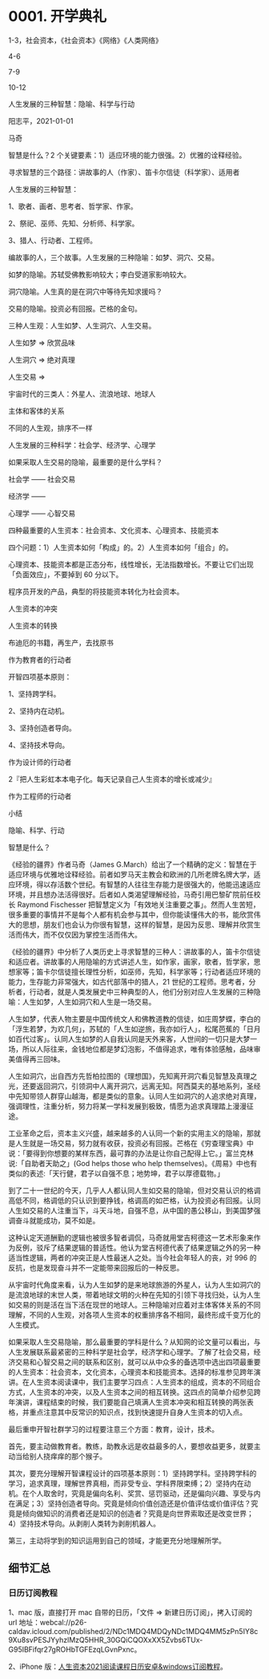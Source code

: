 # 0001. 开学典礼

1-3，社会资本，《社会资本》《网络》《人类网络》

4-6

7-9

10-12

人生发展的三种智慧：隐喻、科学与行动

阳志平，2021-01-01

马奇

智慧是什么？2 个关键要素：1）适应环境的能力很强。2）优雅的诠释经验。

寻求智慧的三个路径：讲故事的人（作家）、笛卡尔信徒（科学家）、适用者

人生发展的三种智慧：

1、歌者、画者、思考者、哲学家、作家。

2、祭祀、巫师、先知、分析师、科学家。

3、猎人、行动者、工程师。

编故事的人，三个故事。人生发展的三种隐喻：如梦、洞穴、交易。

如梦的隐喻。苏轼受佛教影响较大；李白受道家影响较大。

洞穴隐喻。人生真的是在洞穴中等待先知求援吗？

交易的隐喻。投资必有回报。芒格的金句。

三种人生观：人生如梦、人生洞穴、人生交易。

人生如梦 => 欣赏品味

人生洞穴 => 绝对真理

人生交易 => 

宇宙时代的三类人：外星人、流浪地球、地球人

主体和客体的关系

不同的人生观，排序不一样

人生发展的三种科学：社会学、经济学、心理学

如果采取人生交易的隐喻，最重要的是什么学科？

社会学 —— 社会交易

经济学 —— 

心理学 —— 心智交易

四种最重要的人生资本：社会资本、文化资本、心理资本、技能资本

四个问题：1）人生资本如何「构成」的。2）人生资本如何「组合」的。

心理资本、技能资本都是正态分布，线性增长，无法指数增长。不要让它们出现「负面效应」，不要掉到 60 分以下。

程序员开发的产品，典型的将技能资本转化为社会资本。

人生资本的冲突

人生资本的转换

布迪厄的书籍，再生产，去找原书

作为教育者的行动者

开智四项基本原则：

1、坚持跨学科。

2、坚持内在动机。

3、坚持创造者导向。

4、坚持技术导向。

作为设计师的行动者

2『把人生彩虹本本电子化。每天记录自己人生资本的增长或减少』

作为工程师的行动者

小结

隐喻、科学、行动




智慧是什么？

《经验的疆界》作者马奇（James G.March）给出了一个精确的定义：智慧在于适应环境与优雅地诠释经验。前者如罗马天主教会和欧洲的几所老牌名牌大学，适应环境，得以存活数个世纪。有智慧的人往往生存能力是很强大的，他能迅速适应环境，并且想办法活得很好。后者如人类渴望理解经验，马奇引用巴黎矿院前任校长 Raymond Fischesser 把智慧定义为「有效地关注重要之事」。然而人生苦短，很多重要的事情并不是每个人都有机会参与其中，但你能读懂伟大的书，能欣赏伟大的思想，朋友们也会认为你很有智慧，这样的智慧，是因为反思、理解并欣赏生活而伟大，而不仅仅因为掌控生活而伟大。

《经验的疆界》中分析了人类历史上寻求智慧的三种人：讲故事的人，笛卡尔信徒和适应者。讲故事的人用隐喻的方式讲述人生，如作家，画家，歌者，哲学家，思想家等；笛卡尔信徒擅长理性分析，如巫师，先知，科学家等；行动者适应环境的能力，生存能力非常强大，如古代部落中的猎人，21 世纪的工程师。思考者，分析者，行动者，就是人类发展史中三种典型的人，他们分别对应人生发展的三种隐喻：人生如梦，人生如洞穴和人生是一场交易。

人生如梦，代表人物主要是中国传统文人和佛教道教的信徒，如庄周梦蝶，李白的「浮生若梦，为欢几何」，苏轼的「人生如逆旅，我亦如行人」，松尾芭蕉的「日月如百代过客」。认同人生如梦的人自我认同是天外来客，人世间的一切只是大梦一场，所以人际往来，金钱地位都是梦幻泡影，不值得追求，唯有体验感触，品味审美值得再三回味。

人生如洞穴，出自西方先哲柏拉图的《理想国》，先知离开洞穴看见智慧及真理之光，还要返回洞穴，引领洞中人离开洞穴，远离无知。阿西莫夫的基地系列，圣经中先知带领人群穿山越海，都是类似的意象。认同人生如洞穴的人追求绝对真理，强调理性，注重分析，努力将某一学科发展到极致，情愿为追求真理踏上漫漫征途。

工业革命之后，资本主义兴盛，越来越多的人认同一个新的实用主义的隐喻，那就是人生就是一场交易，努力就有收获，投资必有回报。芒格在《穷查理宝典》中说：「要得到你想要的某样东西，最可靠的办法是让你自己配得上它。」富兰克林说:「自助者天助之」(God helps those who help themselves)。《周易》中也有类似的表述:「天行健，君子以自强不息；地势坤，君子以厚德载物。」

到了二十一世纪的今天，几乎人人都认同人生如交易的隐喻，但对交易认识的格调高低不同，格调低的只认识到要挣钱，格调高的如芒格，认为投资必有回报。认同人生如交易的人注重当下，斗天斗地，自强不息，从中国的愚公移山，到美国梦强调奋斗就能成功，莫不如是。

这种认定天道酬勤的逻辑也被很多智者调侃，马奇就用堂吉柯德这一艺术形象来作为反例，驳斥了结果逻辑的普适性。他认为堂吉柯德代表了结果逻辑之外的另一种适当性逻辑，两者的冲突正是人性最迷人之处。当今社会年轻人的丧，对 996 的反抗，也是发现奋斗并不一定能带来回报后的一种反思。

从宇宙时代角度来看，认为人生如梦的是来地球旅游的外星人，认为人生如洞穴的是流浪地球的末世人类，带着地球文明的火种在先知的引领下寻找归处，认为人生如交易的则是活在当下活在现世的地球人。三种隐喻对应着对主体客体关系的不同理解，不同的人生观，对各项人生资本的权重排序各不相同，最终形成千变万化的人生模式。

如果采取人生交易隐喻，那么最重要的学科是什么？从知网的论文量可以看出，与人生发展联系最紧密的三种科学是社会学，经济学和心理学。了解了社会交易，经济交易和心智交易之间的联系和区别，就可以从中众多的备选项中选出四项最重要的人生资本：社会资本，文化资本，心理资本和技能资本。选择的标准参见跨年演讲。在人生资本阅读课中，我们主要学习四点：人生资本的组成，资本的不同组合方式，人生资本的冲突，以及人生资本之间的相互转换。这四点的简单介绍参见跨年演讲，课程结束的时候，我们要能自己填满人生资本冲突和相互转换的两张表格，并重点注意其中反常识的知识点，找到快速提升自身人生资本的切入点。

最后重申开智社群学习的过程要注意三个方面：教育，设计，技术。

首先，要主动做教育者。教练，助教永远是收益最多的人，要想收益更多，就要主动当给别人挠痒痒的那个猴子。

其次，要充分理解开智课程设计的四项基本原则：1）坚持跨学科。坚持跨学科的学习，追求真理，理解世界真相，而非受专业、学科界限束缚；2）坚持内在动机。在个人取舍时，究竟是偏向名利、奖赏、惩罚驱动，还是偏向兴趣、享受与内在满足；3）坚持创造者导向。究竟是倾向价值创造还是价值评估或价值评估？究竟是倾向做知识的消费者还是知识的创造者？究竟是向世界索取还是改变世界；4）坚持技术导向。从剥削人类转为剥削机器人。

第三，主动将学到的知识运用到自己的领域，才能更充分地理解所学。

## 细节汇总

### 日历订阅教程

1、mac 版，直接打开 mac 自带的日历，「文件 => 新建日历订阅」，拷入订阅的 url 地址：webcal://p26-caldav.icloud.com/published/2/NDc1MDQ4MDQyNDc1MDQ4MM5zPn5IY8c9Xu8svPESJYyhzlMzQ5HHR_30GQiCQOXxXX5Zvbs6TUx-G95IBFifqr27gROHbTGFEzqLGvnPxnc。

2、iPhone 版：[人生资本2021阅读课程日历安卓&windows订阅教程](https://shimo.im/docs/DqQjGxr3HR9ydW9K/read)。
